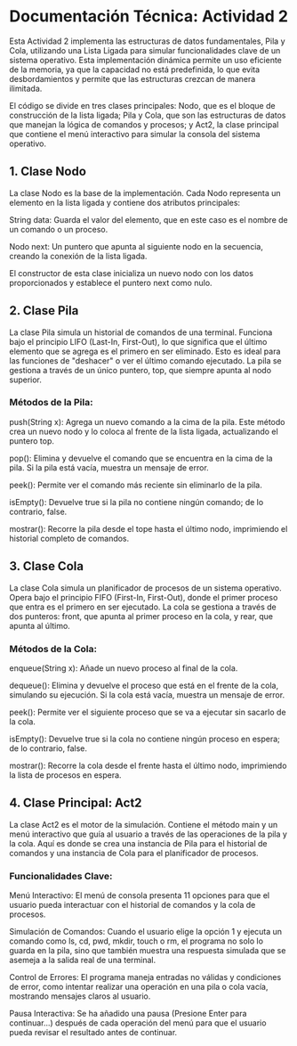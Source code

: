 # Documentación Técnica: Actividad 2

Esta Actividad 2 implementa las estructuras de datos fundamentales, Pila y Cola, utilizando una Lista Ligada para simular funcionalidades clave de un sistema operativo. Esta implementación dinámica permite un uso eficiente de la memoria, ya que la capacidad no está predefinida, lo que evita desbordamientos y permite que las estructuras crezcan de manera ilimitada.

El código se divide en tres clases principales: Nodo, que es el bloque de construcción de la lista ligada; Pila y Cola, que son las estructuras de datos que manejan la lógica de comandos y procesos; y Act2, la clase principal que contiene el menú interactivo para simular la consola del sistema operativo.

## 1. Clase Nodo

La clase Nodo es la base de la implementación. Cada Nodo representa un elemento en la lista ligada y contiene dos atributos principales:

String data: Guarda el valor del elemento, que en este caso es el nombre de un comando o un proceso.

Nodo next: Un puntero que apunta al siguiente nodo en la secuencia, creando la conexión de la lista ligada.

El constructor de esta clase inicializa un nuevo nodo con los datos proporcionados y establece el puntero next como nulo.

## 2. Clase Pila

La clase Pila simula un historial de comandos de una terminal. Funciona bajo el principio LIFO (Last-In, First-Out), lo que significa que el último elemento que se agrega es el primero en ser eliminado. Esto es ideal para las funciones de "deshacer" o ver el último comando ejecutado. La pila se gestiona a través de un único puntero, top, que siempre apunta al nodo superior.

### Métodos de la Pila:

push(String x): Agrega un nuevo comando a la cima de la pila. Este método crea un nuevo nodo y lo coloca al frente de la lista ligada, actualizando el puntero top.

pop(): Elimina y devuelve el comando que se encuentra en la cima de la pila. Si la pila está vacía, muestra un mensaje de error.

peek(): Permite ver el comando más reciente sin eliminarlo de la pila.

isEmpty(): Devuelve true si la pila no contiene ningún comando; de lo contrario, false.

mostrar(): Recorre la pila desde el tope hasta el último nodo, imprimiendo el historial completo de comandos.

## 3. Clase Cola

La clase Cola simula un planificador de procesos de un sistema operativo. Opera bajo el principio FIFO (First-In, First-Out), donde el primer proceso que entra es el primero en ser ejecutado. La cola se gestiona a través de dos punteros: front, que apunta al primer proceso en la cola, y rear, que apunta al último.

### Métodos de la Cola:

enqueue(String x): Añade un nuevo proceso al final de la cola.

dequeue(): Elimina y devuelve el proceso que está en el frente de la cola, simulando su ejecución. Si la cola está vacía, muestra un mensaje de error.

peek(): Permite ver el siguiente proceso que se va a ejecutar sin sacarlo de la cola.

isEmpty(): Devuelve true si la cola no contiene ningún proceso en espera; de lo contrario, false.

mostrar(): Recorre la cola desde el frente hasta el último nodo, imprimiendo la lista de procesos en espera.

## 4. Clase Principal: Act2

La clase Act2 es el motor de la simulación. Contiene el método main y un menú interactivo que guía al usuario a través de las operaciones de la pila y la cola. Aquí es donde se crea una instancia de Pila para el historial de comandos y una instancia de Cola para el planificador de procesos.

### Funcionalidades Clave:

Menú Interactivo: El menú de consola presenta 11 opciones para que el usuario pueda interactuar con el historial de comandos y la cola de procesos.

Simulación de Comandos: Cuando el usuario elige la opción 1 y ejecuta un comando como ls, cd, pwd, mkdir, touch o rm, el programa no solo lo guarda en la pila, sino que también muestra una respuesta simulada que se asemeja a la salida real de una terminal.

Control de Errores: El programa maneja entradas no válidas y condiciones de error, como intentar realizar una operación en una pila o cola vacía, mostrando mensajes claros al usuario.

Pausa Interactiva: Se ha añadido una pausa (Presione Enter para continuar...) después de cada operación del menú para que el usuario pueda revisar el resultado antes de continuar.
